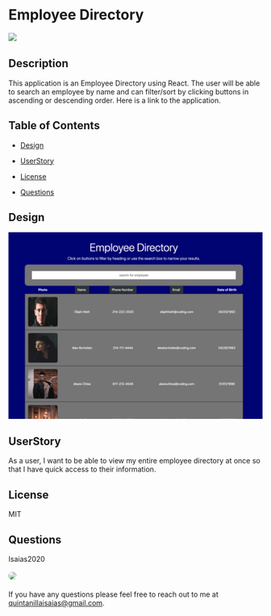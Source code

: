 
# Employee Directory

<p>
<a>
<img src="https://img.shields.io/badge/License-MIT-blueviolet"/></a>
</p>

## Description 

This application is an Employee Directory using React.  The user will be able to search an employee by name and can filter/sort by clicking buttons in ascending or descending order.  Here is a link to the application. 

## Table of Contents

* [Design](#Design)

* [UserStory](#UserStory)

* [License](#License)

* [Questions](#Questions)

## Design 

![Screenshot of working application](/public/assets/ScreenShot.png)

## UserStory

As a user, I want to be able to view my entire employee directory at once so that I have quick access to their information.

## License

MIT

## Questions
Isaias2020
<br><br>
<img src="https://avatars.githubusercontent.com/u/59813695?" height="100" style="border-radius:50%">
<br><br>
If you have any questions please feel free to reach out to me at quintanillaisaias@gmail.com.

